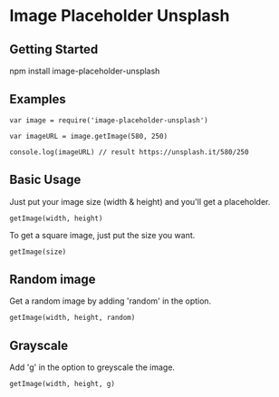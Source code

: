 # Image Placeholder Unsplash

## Getting Started

npm install image-placeholder-unsplash

## Examples

```
var image = require('image-placeholder-unsplash')

var imageURL = image.getImage(580, 250)

console.log(imageURL) // result https://unsplash.it/580/250
```

## Basic Usage
Just put your image size (width & height) and you'll get a placeholder.
```
getImage(width, height)
```

To get a square image, just put the size you want.
```
getImage(size)
```

## Random image
Get a random image by adding 'random' in the option.
```
getImage(width, height, random)
```

## Grayscale
Add 'g' in the option to greyscale the image.
```
getImage(width, height, g)
```
